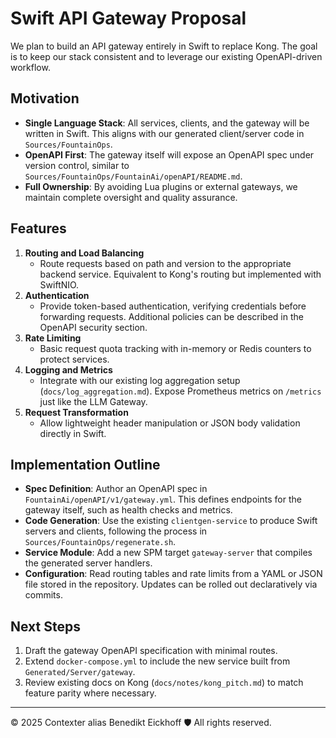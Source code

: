 # Swift API Gateway Proposal

We plan to build an API gateway entirely in Swift to replace Kong. The goal is to keep our stack consistent and to leverage our existing OpenAPI-driven workflow.

## Motivation
- **Single Language Stack**: All services, clients, and the gateway will be written in Swift. This aligns with our generated client/server code in `Sources/FountainOps`.
- **OpenAPI First**: The gateway itself will expose an OpenAPI spec under version control, similar to `Sources/FountainOps/FountainAi/openAPI/README.md`.
- **Full Ownership**: By avoiding Lua plugins or external gateways, we maintain complete oversight and quality assurance.

## Features
1. **Routing and Load Balancing**
   - Route requests based on path and version to the appropriate backend service. Equivalent to Kong's routing but implemented with SwiftNIO.
2. **Authentication**
   - Provide token-based authentication, verifying credentials before forwarding requests. Additional policies can be described in the OpenAPI security section.
3. **Rate Limiting**
   - Basic request quota tracking with in-memory or Redis counters to protect services.
4. **Logging and Metrics**
   - Integrate with our existing log aggregation setup (`docs/log_aggregation.md`). Expose Prometheus metrics on `/metrics` just like the LLM Gateway.
5. **Request Transformation**
   - Allow lightweight header manipulation or JSON body validation directly in Swift.

## Implementation Outline
- **Spec Definition**: Author an OpenAPI spec in `FountainAi/openAPI/v1/gateway.yml`. This defines endpoints for the gateway itself, such as health checks and metrics.
- **Code Generation**: Use the existing `clientgen-service` to produce Swift servers and clients, following the process in `Sources/FountainOps/regenerate.sh`.
- **Service Module**: Add a new SPM target `gateway-server` that compiles the generated server handlers.
- **Configuration**: Read routing tables and rate limits from a YAML or JSON file stored in the repository. Updates can be rolled out declaratively via commits.

## Next Steps
1. Draft the gateway OpenAPI specification with minimal routes.
2. Extend `docker-compose.yml` to include the new service built from `Generated/Server/gateway`.
3. Review existing docs on Kong (`docs/notes/kong_pitch.md`) to match feature parity where necessary.

---
© 2025 Contexter alias Benedikt Eickhoff 🛡️ All rights reserved.
